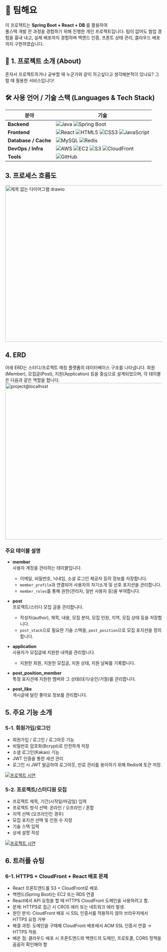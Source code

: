 # 👤 팀해요
이 프로젝트는 **Spring Boot + React + DB** 를 활용하여  
풀스택 개발 전 과정을 경험하기 위해 진행한 개인 프로젝트입니다.
팀이 없어도 협업 경험을 흉내 내고, 실제 배포까지 경험하며 백엔드 인증, 프론트 상태 관리, 클라우드 배포까지 구현하였습니다.
## 🚀 1. 프로젝트 소개 (About)
혼자서 프로젝트하거나 공부할 때 누군가와 같이 하고싶다고 생각해본적이 있나요? 그럴 때 필용한 서비스입니다!
## 🛠️ 사용 언어 / 기술 스택 (Languages & Tech Stack)
| 분야 | 기술 |
|------|------|
| **Backend** | ![Java](https://img.shields.io/badge/Java-ED8B00?style=for-the-badge&logo=openjdk&logoColor=white) ![Spring Boot](https://img.shields.io/badge/Spring%20Boot-6DB33F?style=for-the-badge&logo=springboot&logoColor=white) |
| **Frontend** | ![React](https://img.shields.io/badge/React-20232A?style=for-the-badge&logo=react&logoColor=61DAFB) ![HTML5](https://img.shields.io/badge/HTML5-E34F26?style=for-the-badge&logo=html5&logoColor=white) ![CSS3](https://img.shields.io/badge/CSS3-1572B6?style=for-the-badge&logo=css3&logoColor=white) ![JavaScript](https://img.shields.io/badge/JavaScript-F7DF1E?style=for-the-badge&logo=javascript&logoColor=black) |
| **Database / Cache** | ![MySQL](https://img.shields.io/badge/MySQL-4479A1?style=for-the-badge&logo=mysql&logoColor=white) ![Redis](https://img.shields.io/badge/Redis-DC382D?style=for-the-badge&logo=redis&logoColor=white) |
| **DevOps / Infra** | ![AWS](https://img.shields.io/badge/AWS-232F3E?style=for-the-badge&logo=amazon-aws&logoColor=white) ![EC2](https://img.shields.io/badge/EC2-FF9900?style=for-the-badge&logo=amazon-aws&logoColor=white) ![S3](https://img.shields.io/badge/S3-569A31?style=for-the-badge&logo=amazon-aws&logoColor=white) ![CloudFront](https://img.shields.io/badge/CloudFront-FF9900?style=for-the-badge&logo=amazon-aws&logoColor=white) |
| **Tools** | ![GitHub](https://img.shields.io/badge/GitHub-181717?style=for-the-badge&logo=github&logoColor=white) |

## 3. 프로세스 흐름도
<img width="800" height="500" alt="제목 없는 다이어그램 drawio" src="https://github.com/user-attachments/assets/a73a3a53-1e1d-4593-a4b4-7ed8804a54a2" />

## 4. ERD
아래 ERD는 스터디/프로젝트 매칭 플랫폼의 데이터베이스 구조를 나타냅니다.
회원(Member), 모집글(Post), 지원(Application) 등을 중심으로 설계되었으며, 각 테이블은 다음과 같은 역할을 합니다.
<img width="800" height="500" alt="project@localhost" src="https://github.com/user-attachments/assets/5f531f3d-9519-4b3a-8944-74e5e43520a5" />
### 주요 테이블 설명
- **member**  
  사용자 계정을 관리하는 테이블입니다.  
  - 이메일, 비밀번호, 닉네임, 소셜 로그인 제공자 등의 정보를 저장합니다.  
  - `member_profile`과 연결되어 사용자의 자기소개 및 선호 포지션을 관리합니다.  
  - `member_roles`를 통해 권한(관리자, 일반 사용자 등)을 부여합니다.  

- **post**  
  프로젝트/스터디 모집 글을 관리합니다.  
  - 작성자(author), 제목, 내용, 모집 분야, 모집 인원, 지역, 모집 상태 등을 저장합니다.  
  - `post_stack`으로 필요한 기술 스택을, `post_position`으로 모집 포지션을 정의합니다.  

- **application**  
  사용자가 모집글에 지원한 내역을 관리합니다.  
  - 지원한 회원, 지원한 모집글, 지원 상태, 지원 날짜를 기록합니다.
    
- **post_position_member**  
  특정 포지션에 지원한 멤버와 그 상태(대기/승인/거절)를 관리합니다.  
- **post_like**  
  게시글에 달린 좋아요 정보를 관리합니다.
  
## 5. 주요 기능 소개
### 5-1. 회원가입/로그인
- 회원가입 / 로그인 / 로그아웃 기능
- 비밀번호 암호화(Bcrypt)로 안전하게 저장
- 소셜 로그인(Kakao) 기능
- JWT 인증을 통한 세션 관리
- 로그인 시 JWT 발급하여 로그아웃, 만료 관리를 용이하기 위해 Redis에 토큰 저장.

[![프로젝트 시연](https://img.youtube.com/vi/ahoGU-vfmzc/0.jpg)](https://www.youtube.com/watch?v=ahoGU-vfmzc)

### 5-2. 프로젝트/스터디원 모집
- 프로젝트 제목, 기간(시작일/마감일) 입력
- 프로젝트 방식 선택: 온라인 / 오프라인 / 혼합
- 지역 선택 (오프라인인 경우)
- 모집 포지션 선택 및 인원 수 지정
- 기술 스택 입력
- 상세 설명 작성
  
[![프로젝트 시연](https://img.youtube.com/vi/P1CJEVxjok4/0.jpg)](https://www.youtube.com/watch?v=P1CJEVxjok4)

## 6. 트러플 슈팅
### 6-1. HTTPS + CloudFront + React 배포 문제
- React 프론트엔드를 S3 + CloudFront로 배포.
- 백엔드(Spring Boot)는 EC2 또는 RDS 연결
- React에서 API 요청을 할 때 HTTPS CloudFront 도메인을 사용하려고 함.
- 문제: HTTPS로 접근 시 CROS 에러 또는 네트워크 에러 발생.
- 원인 분석: CloudFront 배포 시 SSL 인증서를 적용하지 않아 브라우저에서 HTTPS 요청 거부
- 해결 과정: 도메인을 구매해 CloudFront 배포에서 ACM SSL 인증서 연결 → HTTPS 적용.
- 배운 점: 클라우드 배포 시 프론트엔드와 백엔드의 도메인, 프로토콜, CORS 정책을 꼼꼼히 확인해야 함
